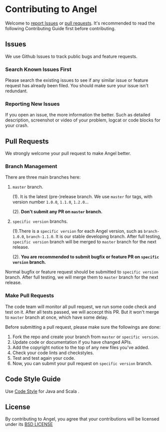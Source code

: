 # Contributing to Angel
Welcome to [report Issues](https://github.com/Tencent/angel/issues) or [pull requests](https://github.com/Tencent/angel/pulls). It's recommended to read the following Contributing Guide first before contributing. 

## Issues
We use Github Issues to track public bugs and feature requests.

### Search Known Issues First
Please search the existing issues to see if any similar issue or feature request has already been filed. You should make sure your issue isn't redundant.

### Reporting New Issues
If you open an issue, the more information the better. Such as detailed description, screenshot or video of your problem, logcat or code blocks for your crash.

## Pull Requests
We strongly welcome your pull request to make Angel better. 

### Branch Management
There are three main branches here:

1. `master` branch.

	(1). It is the latest (pre-)release branch. We use `master` for tags, with version number `1.0.0`, `1.1.0`, `1.2.0`...

	(2). **Don't submit any PR on `master` branch.**
	
2. `specific version` branchs. 

	(1).There is a `specific version` for each Angel version, such as `branch-1.0.0`, `branch-1.1.0`. It is our stable developing	 branch. After full testing, `specific version` branch will be merged to `master` branch for the next release.

	(2). **You are recommended to submit bugfix or feature PR on `specific version` branch.**


Normal bugfix or feature request should be submitted to `specific version` branch. After full testing, we will merge them to `master` branch for the next release. 


### Make Pull Requests
The code team will monitor all pull request, we run some code check and test on it. After all tests passed, we will accecpt this PR. But it won't merge to `master` branch at once, which have some delay.

Before submitting a pull request, please make sure the followings are done:

1. Fork the repo and create your branch from `master` or `specific version`.
2. Update code or documentation if you have changed APIs.
3. Add the copyright notice to the top of any new files you've added.
4. Check your code lints and checkstyles.
5. Test and test again your code.
6. Now, you can submit your pull request on  `specific version` branch.

## Code Style Guide
Use [Code Style](https://github.com/Tencent/angel/blob/master/dev/checkstyle.xml) for Java and Scala .

## License
By contributing to Angel, you agree that your contributions will be licensed
under its [BSD LICENSE](https://github.com/Tencent/angel/blob/master/LICENSE)
